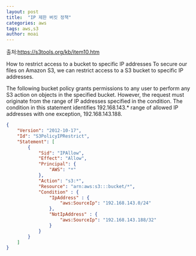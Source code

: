 ```yaml
---
layout: post
title:  "IP 제한 버킷 정책"
categories: aws
tags: aws,s3
author: moai
---
```

출처:https://s3tools.org/kb/item10.htm  

How to restrict access to a bucket to specific IP addresses
To secure our files on Amazon S3, we can restrict access to a S3 bucket to specific IP addresses.

The following bucket policy grants permissions to any user to perform any S3 action on objects in the specified bucket. However, the request must originate from the range of IP addresses specified in the condition. The condition in this statement identifies 192.168.143.* range of allowed IP addresses with one exception, 192.168.143.188.
```json
{
    "Version": "2012-10-17",
    "Id": "S3PolicyIPRestrict",
    "Statement": [
        {
            "Sid": "IPAllow",
            "Effect": "Allow",
            "Principal": {
                "AWS": "*" 
            },
            "Action": "s3:*",
            "Resource": "arn:aws:s3:::bucket/*",
            "Condition" : {
                "IpAddress" : {
                    "aws:SourceIp": "192.168.143.0/24" 
                },
                "NotIpAddress" : {
                    "aws:SourceIp": "192.168.143.188/32" 
                } 
            } 
        } 
    ]
}
```
